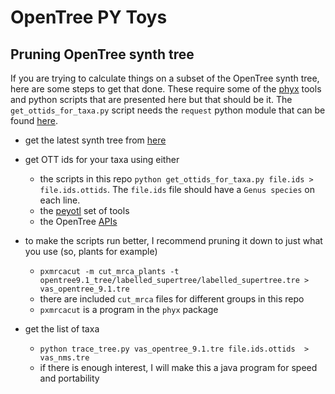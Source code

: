 # OpenTree PY Toys


## Pruning OpenTree synth tree
If you are trying to calculate things on a subset of the OpenTree synth tree, here are some steps to get that done. These require some of the [phyx](https://github.com/FePhyFoFum/phyx) tools and python scripts that are presented here but that should be it. The `get_ottids_for_taxa.py` script needs the `request` python module that can be found [here](http://docs.python-requests.org/en/master/).

- get the latest synth tree from [here](https://tree.opentreeoflife.org/about/synthesis-release)

- get OTT ids for your taxa using either
  - the scripts in this repo `python get_ottids_for_taxa.py file.ids > file.ids.ottids`. The `file.ids` file should have a `Genus species` on each line.
  - the [peyotl](https://opentreeoflife.github.io/peyotl/installation/) set of tools 
  - the OpenTree [APIs](https://github.com/OpenTreeOfLife/germinator/wiki/Open-Tree-of-Life-Web-APIs)

- to make the scripts run better, I recommend pruning it down to just what you use (so, plants for example)
  - `pxmrcacut -m cut_mrca_plants -t opentree9.1_tree/labelled_supertree/labelled_supertree.tre > vas_opentree_9.1.tre`
  - there are included `cut_mrca` files for different groups in this repo
  - `pxmrcacut` is a program in the `phyx` package
            
- get the list of taxa 
  - `python trace_tree.py vas_opentree_9.1.tre file.ids.ottids  > vas_nms.tre`
  - if there is enough interest, I will make this a java program for speed and portability
